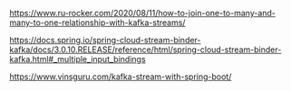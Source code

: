 https://www.ru-rocker.com/2020/08/11/how-to-join-one-to-many-and-many-to-one-relationship-with-kafka-streams/

https://docs.spring.io/spring-cloud-stream-binder-kafka/docs/3.0.10.RELEASE/reference/html/spring-cloud-stream-binder-kafka.html#_multiple_input_bindings

https://www.vinsguru.com/kafka-stream-with-spring-boot/
